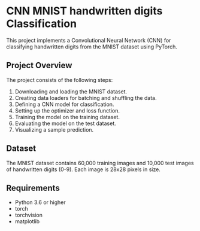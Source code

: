 # CNN MNIST handwritten digits Classification

This project implements a Convolutional Neural Network (CNN) for classifying handwritten digits from the MNIST dataset using PyTorch.

## Project Overview

The project consists of the following steps:
1. Downloading and loading the MNIST dataset.
2. Creating data loaders for batching and shuffling the data.
3. Defining a CNN model for classification.
4. Setting up the optimizer and loss function.
5. Training the model on the training dataset.
6. Evaluating the model on the test dataset.
7. Visualizing a sample prediction.

## Dataset

The MNIST dataset contains 60,000 training images and 10,000 test images of handwritten digits (0-9). Each image is 28x28 pixels in size.

## Requirements

- Python 3.6 or higher
- torch
- torchvision
- matplotlib
